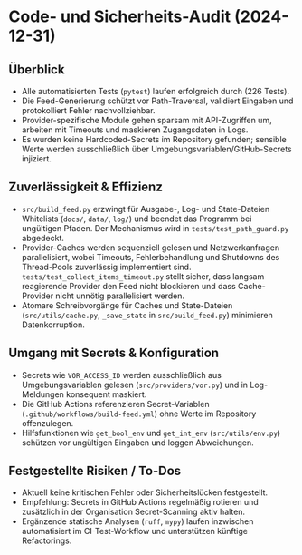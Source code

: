 # Code- und Sicherheits-Audit (2024-12-31)

## Überblick
- Alle automatisierten Tests (`pytest`) laufen erfolgreich durch (226 Tests).
- Die Feed-Generierung schützt vor Path-Traversal, validiert Eingaben und protokolliert Fehler nachvollziehbar.
- Provider-spezifische Module gehen sparsam mit API-Zugriffen um, arbeiten mit Timeouts und maskieren Zugangsdaten in Logs.
- Es wurden keine Hardcoded-Secrets im Repository gefunden; sensible Werte werden ausschließlich über Umgebungsvariablen/GitHub-Secrets injiziert.

## Zuverlässigkeit & Effizienz
- `src/build_feed.py` erzwingt für Ausgabe-, Log- und State-Dateien Whitelists (`docs/`, `data/`, `log/`) und beendet das Programm bei ungültigen Pfaden. Der Mechanismus wird in `tests/test_path_guard.py` abgedeckt.
- Provider-Caches werden sequenziell gelesen und Netzwerkanfragen parallelisiert, wobei Timeouts, Fehlerbehandlung und Shutdowns des Thread-Pools zuverlässig implementiert sind. `tests/test_collect_items_timeout.py` stellt sicher, dass langsam reagierende Provider den Feed nicht blockieren und dass Cache-Provider nicht unnötig parallelisiert werden.
- Atomare Schreibvorgänge für Caches und State-Dateien (`src/utils/cache.py`, `_save_state` in `src/build_feed.py`) minimieren Datenkorruption.

## Umgang mit Secrets & Konfiguration
- Secrets wie `VOR_ACCESS_ID` werden ausschließlich aus Umgebungsvariablen gelesen (`src/providers/vor.py`) und in Log-Meldungen konsequent maskiert.
- Die GitHub Actions referenzieren Secret-Variablen (`.github/workflows/build-feed.yml`) ohne Werte im Repository offenzulegen.
- Hilfsfunktionen wie `get_bool_env` und `get_int_env` (`src/utils/env.py`) schützen vor ungültigen Eingaben und loggen Abweichungen.

## Festgestellte Risiken / To-Dos
- Aktuell keine kritischen Fehler oder Sicherheitslücken festgestellt.
- Empfehlung: Secrets in GitHub Actions regelmäßig rotieren und zusätzlich in der Organisation Secret-Scanning aktiv halten.
- Ergänzende statische Analysen (`ruff`, `mypy`) laufen inzwischen automatisiert im CI-Test-Workflow und unterstützen künftige Refactorings.
